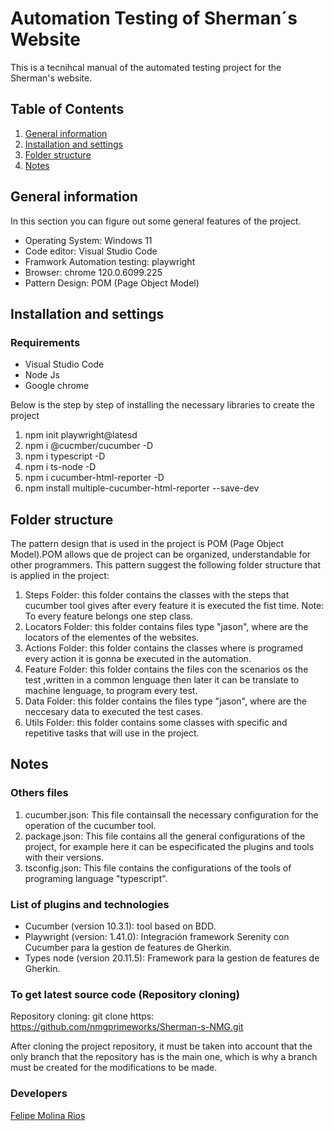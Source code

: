 # Automation Testing of Sherman´s Website
This is a tecnihcal manual of the automated testing project for the Sherman's website.
## Table of Contents
1. [General information]()
2. [Installation and settings]()
3. [Folder structure]()
4. [Notes]()


## General information
In this section you can figure out some general features of the project.
* Operating System: Windows 11
* Code editor: Visual Studio Code
* Framwork Automation testing: playwright
* Browser: chrome 120.0.6099.225
* Pattern Design: POM (Page Object Model)

## Installation and settings

### Requirements
* Visual Studio Code
* Node Js
* Google chrome

Below is the step by step of installing the necessary libraries to create the project
1. npm init playwright@latesd
2. npm i @cucmber/cucumber -D
3. npm i typescript -D
4. npm i ts-node -D
5. npm i cucumber-html-reporter -D
6. npm install multiple-cucumber-html-reporter --save-dev

## Folder structure
The pattern design that is used in the project is POM (Page Object Model).POM allows que de project can be organized, understandable for other programmers. This pattern suggest the following folder structure that is applied in the project:

1. Steps Folder: this folder contains the classes with the steps that cucumber tool gives after every feature it is executed the fist time. 
   Note: To every feature belongs one step class.
2. Locators Folder: this folder contains files type "jason", where are the locators of the elementes of the websites.
3. Actions Folder: this folder contains the classes where is programed every action it is gonna be executed in the automation.
4. Feature Folder: this folder contains the files con the scenarios os the test ,written in a common lenguage then later it can be translate to machine lenguage, to program every test.
5. Data Folder: this folder contains the files type "jason", where are the neccesary data to executed the test cases.
6. Utils Folder: this folder contains some classes with specific and repetitive tasks that will use in the project.

## Notes
### Others files
1. cucumber.json: This file containsall the necessary configuration for the operation of the cucumber tool.
2. package.json: This file contains all the general configurations of the project, for example here it can be especificated the plugins and tools with their versions.
3. tsconfig.json: This file contains the configurations of the tools of programing language "typescript". 
   
### List of plugins and technologies
* Cucumber (version 10.3.1): tool based on BDD.
* Playwright (version: 1.41.0): Integración framework Serenity con Cucumber para la gestion de features de Gherkin.
* Types node (version 20.11.5): Framework para la gestion de features de Gherkin.
  
### To get latest source code (Repository cloning)
Repository cloning:
git clone https: https://github.com/nmgprimeworks/Sherman-s-NMG.git

After cloning the project repository, it must be taken into account that the only branch that the repository has is the main one, which is why a branch must be created for the modifications to be made.

### Developers <a name="Developers"></a>
[Felipe Molina Rios](mailto:felipe.molina@nationwidegroup.org)

